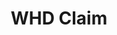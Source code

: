 ---
title: WHD Claim
layout: process

header: File a Claim with DOL's Wage and Hour

before-you-file-markup: "<p>The information below is useful to have on hand when 
filing a complaint with WHD:</p><ul><li>Your name</li><li>Your address and phone number (how you can be contacted)</li><li>The name of the company where you work(ed)</li>"

steps:
  - { text: "Fill out the form by hitting file now below.", img: "/assets/img/icon-step-fill.png" }
  - { text: "It will get routed to the nearest field office who will contact you.", img: "/assets/img/icon-step-fill.png" }
  - { text: "The field office will contact you within 1-3 business days.", img: "/assets/img/icon-step-fill.png" }
  - { text: "We’ll work with you to answer your questions and determine if setting up an investigation is the best course of action.", img: "/assets/img/icon-step-fill.png" }
  - { text: "If an investigation is set up and finds sufficient evidence, you’ll receive a check for wages lost.", img: "/assets/img/icon-step-fill.png" }


here-to-help:
  - All services are free and confidential, whether you are documented or not.
  - Please remember that your employer cannot terminate you or in any other manner discriminate against you for filing a complaint with WHD.

worker-profile:
  - { description: "Baltazar went through something similar, and exercised his rights to receive back pay.", img: "/assets/img/workers/Baltazar_Thumb.jpg", cta: "Read Baltazar's Story" }


---
